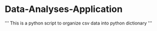 # Data-Analyses-Application
'''
This is a python script to organize csv data into python dictionary
'''